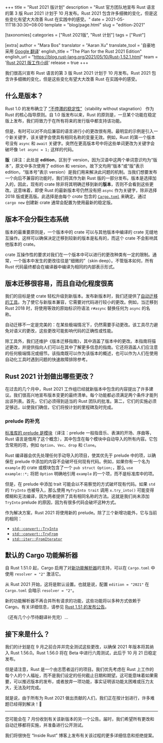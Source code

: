 +++
title = "Rust 2021 版计划"
description = "Rust 官方团队地宣布 Rust 语言的第 3 版 Rust 2021 计划于 10 月发布。Rust 2021 包含许多细微的变化，但是这些变化有望大大改善 Rust 在实践中的感受。"
date = 2021-05-11T18:30:30+08:00
template = "blog/page.html"
slug = "edition-2021"

[taxonomies]
categories = ["Rust 2021版", "Rust 计划"]
tags = ["Rust"]

[extra]
author = "Mara Bos"
translator = "Aaran Xu"
translate_tool = '自豪地采用 <a href="https://translate.google.cn">Google 翻译</a>'
english_title = "The Plan for the Rust 2021 Edition"
english_url = "https://blog.rust-lang.org/2021/05/10/Rust-1.52.1.html"
team = '<a href="https://www.rust-lang.org/governance/teams/core#project-edition-2021">Rust 2021 版工作小组</a>'
release = true
+++

我们很高兴宣布 Rust 语言的第 3 版 Rust 2021 计划于 10 月发布。Rust 2021 包含许多细微的变化，但是这些变化有望大大改善 Rust 在实践中的感受。

## 什么是版本？

Rust 1.0 的发布确立了 [“不停滞的稳定性”](https://blog.rust-lang.org/2014/10/30/Stability.html)（stability without stagnation） 作为 Rust 的核心指导原则。自 1.0 版发布以来，Rust 的原则是，一旦某个功能在稳定版上发布，我们将致力于在所有将来的发行版中都支持该功能。

但是，有时可以对不向后兼容的语言进行小的更改很有用。最明显的示例是引入一个新关键字，该关键字会使具有相同名称的变量无效。例如，Rust 的第一个版本号没有 `async` 和 `await` 关键字。突然在更高版本号中将这些单词更改为关键字会破坏像 `let async = 1;` 这样的代码。

**版**（译注：此处是 **edition**，区别于 version，因为汉语中这两个单词意识均为“版本”，原文中多次使用了 edition 和 version，故下文均用“版本”或“版”表示 edition，“版本号”表示 version）是我们用来解决此问题的机制。当我们想要发布一个向后不兼容的功能时，我们将其作为新 Rust 版的一部分发布。版本是选择加入的，因此，现有的 crate 除非将其明确迁移到新的**版本**，否则不会看到这些更改。这意味着，即使 Rust 的最新版本号仍然没有把 `async` 作为关键字，除非选择 2018 版或更高版。此选择是由每个 *crate* 包含的 [`Cargo.toml`](https://doc.rust-lang.org/cargo/reference/manifest.html#the-edition-field) 来确定。通过 `cargo new` 创建新 crate 通常会配置为使用最新的稳定版。

## 版本不会分裂生态系统

版本的最重要原则是，一个版本中的 crate 可以与其他版本中编译的 crate 无缝地互操作。这样可以确保决定迁移到较新的版本是私有的，而这个 crate 不会影响其他版本的 crate。

crate 互操作性的要求对我们在一个版本中可以进行的更改种类有一定的限制。通常，一个版本中发生的更改往往是“细微的”（skin deep）。不管版本如何，所有 Rust 代码最终都会在编译器中编译为相同的内部表示形式。

## 版本迁移很容易，而且自动化程度很高

我们的目标是使 crate 轻松升级到新版本。发布新版本时，我们还提供了[自动迁移的工具](https://doc.rust-lang.org/cargo/commands/cargo-fix.html)。为了使它与新版本兼容，它需要对代码进行较小的更改。例如，当迁移到 Rust 2018 时，将使用等效的原始标识符语法 `r#async` 替换任何为 `async` 的名称。

自动迁移不一定是完美的：在某些极端情况下，仍然需要手动更改。该工具尽力避免对语义的更改，这些更改可能影响代码的正确性或性能。

除工具外，我们还维护《版本迁移指南》，其中涵盖了版本中的更改。本指南将描述更改，并提供指向人们可以在其中了解更多信息的指南。它还将涵盖人们应注意的任何极端情况或细节。该指南既可以作为该版本的概述，也可以作为人们在使用自动化工具时遇到问题的快速故障排除参考。

## Rust 2021 计划做出哪些更改？

在过去的几个月中，Rust 2021 工作组已经就新版本中包含的内容提出了许多建议。我们很高兴地宣布版本变更的最终清单。每个功能都必须满足两个条件才能列出该列表。首先，它们必须得到适当的 Rust 团队的批准。第二，它们的实施必须足够远，以使我们确信，它们将按计划的里程碑及时完成。

### prelude 的补充

[标准库的 prelude 是模块](https://doc.rust-lang.org/stable/std/prelude/index.html)（译注：prelude 一般指音乐、表演的开场、序曲等，Rust 语言是借用了这个概念），其中包含在每个模块中自动导入的所有内容。它包含常用的项，例如 `Option`、`Vec`、`drop` 和 `Clone`。

Rust 编译器会优先处理任何手动导入的项目，使其优先于 prelude 中的项，以确保在 prelude 中添加的内容不会破坏任何现有代码。例如，如果你有一个名为 `example` 的 crate 或模块包含了一个 `pub struct Option;`，那么 `use example::*;` 将把 `Option` 明确地引用 `example` 的一个项，而不是标准库中的项。

但是，在 prelude 中添加 trait 可能会以不易察觉的方式破坏现有代码。如果 `std` 的 `TryInto` 也被导入，那么使用 `MyTryInto trait` 调用 `x.try_into()` 可能变得模糊和无法编译，因为两者提供了具有相同名称的方法。这就是我们尚未添加 `TryInto` prelude 的原因，因为有很多代码会破坏这种方式。

作为解决方案，Rust 2021 将使用新的 prelude。除了三个新增功能外，它与当前的相同：

- [`std::convert::TryInto`](https://doc.rust-lang.org/stable/std/convert/trait.TryInto.html)
- [`std::convert::TryFrom`](https://doc.rust-lang.org/stable/std/convert/trait.TryFrom.html)
- [`std::iter::FromIterator`](https://doc.rust-lang.org/stable/std/iter/trait.FromIterator.html)

## 默认的 Cargo 功能解析器

自 Rust 1.51.0 起，Cargo 启用了对[新功能解析器][4]的支持，可以在 `Cargo.toml` 中使用 `resolver = "2"` 激活它。

从 Rust 2021 开始，这将是默认设置。也就是说，配置 `edition = "2021"` 在 `Cargo.toml` 会暗示 `resolver = "2"`。

新的功能解析器不再合并所有请求的功能，这些功能将以多种方式依赖于 Cargo。有关详细信息，请参见 [Rust 1.51 的发布公告][5]。

[4]: https://doc.rust-lang.org/cargo/reference/resolver.html#feature-resolver-version-2
[5]: https://blog.rust-lang.org/2021/03/25/Rust-1.51.0.html#cargos-new-feature-resolver

（还有几个小节待翻译补充完）...

## 接下来是什么？

我们的计划是在 9 月之前合并并完全测试这些更改，以确保 2021 年版本将其纳入 Rust 1.56.0。Rust 1.56.0 将在 Beta 中进行六周测试，此后于 10 月 21 日稳定发布。

但是请注意，Rust 是一个由志愿者运行的项目。我们优先考虑在 Rust 上工作的每个人的个人福祉，而不是我们设定的任何截止日期和期望。这可能意味着如果需要，可以推迟版本的发布，或者放弃一项功能，事实证明该功能太困难或压力太大，无法及时完成。

就是说，由于所有为 Rust 2021 做出贡献的人们，我们正在按计划进行，许多难题已经得到解决！💛

---

您可能会在 7 月份收到有关该新版本的另一个公告。届时，我们希望所有更改和自动迁移都将实施，并准备进行公开测试。

我们将很快在 “Inside Rust” 博客上发布有关该过程的更多详细信息和拒绝提案。

<!--
If you really can't wait, many features are already available on
Rust [Nightly](https://doc.rust-lang.org/book/appendix-07-nightly-rust.html)
with `-Zunstable-options --edition=2021`.
-->
